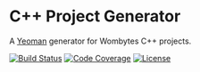 # C++ Project Generator

A [Yeoman](http://yeoman.io/) generator for Wombytes C++ projects.

[![Build Status](https://travis-ci.com/jabaa/generator-wombytes-cpp.svg?branch=master)](https://travis-ci.com/jabaa/generator-wombytes-cpp)
[![Code Coverage](https://codecov.io/gh/jabaa/generator-wombytes-cpp/branch/master/graph/badge.svg)](https://codecov.io/gh/jabaa/generator-wombytes-cpp)
[![License](https://img.shields.io/packagist/l/doctrine/orm.svg)](LICENSE.md)